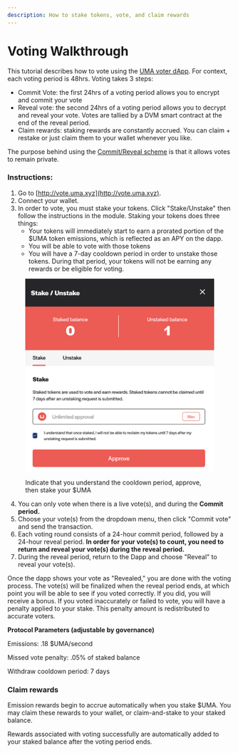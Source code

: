 ```yaml
---
description: How to stake tokens, vote, and claim rewards
---
```


# Voting Walkthrough

This tutorial describes how to vote using the [UMA voter dApp](https://vote.uma.xyz/). For context, each voting period is 48hrs. Voting takes 3 steps:

* Commit Vote: the first 24hrs of a voting period allows you to encrypt and commit your vote
* Reveal vote: the second 24hrs of a voting period allows you to decrypt and reveal your vote. Votes are tallied by a DVM smart contract at the end of the reveal period.
* Claim rewards: staking rewards are constantly accrued. You can claim + restake or just claim them to your wallet whenever you like.

The purpose behind using the [Commit/Reveal scheme](https://www.gitcoin.co/blog/commit-reveal-scheme-on-ethereum) is that it allows votes to remain private.

### Instructions:

1. Go to [http://vote.uma.xyz](http://vote.uma.xyz).
2. Connect your wallet.
3. In order to vote, you must stake your tokens. Click "Stake/Unstake" then follow the instructions in the module. Staking your tokens does three things:
   * Your tokens will immediately start to earn a prorated portion of the $UMA token emissions, which is reflected as an APY on the dapp.
   * You will be able to vote with those tokens
   * You will have a 7-day cooldown period in order to unstake those tokens. During that period, your tokens will not be earning any rewards or be eligible for voting.

<figure><img src="../.gitbook/assets/image (3).png" alt=""><figcaption><p>Indicate that you understand the cooldown period, approve, then stake your $UMA</p></figcaption></figure>

4. You can only vote when there is a live vote(s), and during the **Commit period.**&#x20;
5. Choose your vote(s) from the dropdown menu, then click "Commit vote" and send the transaction.&#x20;
6. Each voting round consists of a 24-hour commit period, followed by a 24-hour reveal period. **In order for your vote(s) to count, you need to return and reveal your vote(s) during the reveal period.**
7. During the reveal period, return to the Dapp and choose "Reveal" to reveal your vote(s).&#x20;

Once the dapp shows your vote as "Revealed," you are done with the voting process. The vote(s) will be finalized when the reveal period ends, at which point you will be able to see if you voted correctly. If you did, you will receive a bonus. If you voted inaccurately or failed to vote, you will have a penalty applied to your stake. This penalty amount is redistributed to accurate voters.

**Protocol Parameters (adjustable by governance)**

Emissions: .18 $UMA/second

Missed vote penalty: .05% of staked balance

Withdraw cooldown period: 7 days

### Claim rewards

Emission rewards begin to accrue automatically when you stake $UMA. You may claim these rewards to your wallet, or claim-and-stake to your staked balance.&#x20;

Rewards associated with voting successfully are automatically added to your staked balance after the voting period ends.

